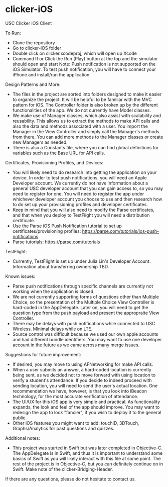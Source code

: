 # clicker-iOS
USC Clicker iOS Client

To Run:
- Clone the repository
- Go to clicker-iOS folder
- Double click on clicker.xcodeproj, which will open up Xcode
- Command R or Click the Run (Play) button at the top and the simulator should open and start
	Note: Push notification is not supported on the iOS Simulator. To test push notification, you will have to connect your iPhone and install/run the application.

Design Patterns and More:
- The files in the project are sorted into folders designed to make it easier to organize the project. It will be helpful to be familiar with the MVC pattern for iOS. The Controller folder is also broken up by the different functionalities of the app. We do not currently have Model classes.
- We make use of Manager classes, which also assist with scalability and reusability. This allows us to extract the methods to make API calls and also the data and methods associated with a user. You import the Manager in the View Controller and simply call the Manager's methods from there. You can add more methods to the Manager classes or create new Managers as needed.
- There is also a Constants file, where you can find global definitions for variables such as the Base URL for API calls.

Certificates, Provisioning Profiles, and Devices:
- You will likely need to do research into getting the application on your device. In order to test push notifications, you will need an Apple Developer account. We currently do not have information about a general USC developer account that you can gain access to, so you may need to register for one. You will need to register the app under whichever developer account you choose to use and then research how to do set up your provisioning profiles and developer certificates.
- Keep in mind that you will also need to modify the Parse certificates, and that when you deploy to TestFlight you will need a distribution certificate.
- Use the Parse iOS Push Notification tutorial to set up certificates/provisioning profiles:  https://parse.com/tutorials/ios-push-notifications
- Parse tutorials: https://parse.com/tutorials

TestFlight:
- Currently, TestFlight is set up under Julia Lin's Developer Account. Information about transferring ownership TBD.

Known issues:
- Parse push notifications through specific channels are currently not working when the application is closed.
- We are not currently supporting forms of questions other than Multiple Choice, so the presentation of the Multiple Choice View Controller is hard-coded in the AppDelegate. Later on, you will need to get the question type from the push payload and present the appropraite View Controller.
- There may be delays with push notifications while connected to USC Wireless. Minimal delays while on LTE.
- Source control was difficult because we used our own apple accounts and had different bundle identifiers. You may want to use one developer account in the future as we came across many merge issues.

Suggestions for future improvement:
- If desired, you may move to using AFNetworking for make API calls.
- When a user submits an answer, a hard-coded location is currently being sent, as we decided not to move forward with using location to verify a student's attendance. If you decide to indeed proceed with sending location, you will need to send the user's actual location. One recommendation we have, however, is that you look into iBeacon technology, for the most accurate verification of attendance.
- The UI/UX for this iOS app is very simple and practical. As functionality expands, the look and feel of the app should improve. You may want to redesign the app to look "fancier", if you wish to deploy it to the general public.
- Other iOS features you might want to add: touchID, 3DTouch, Graphs/Analytics for past questions and quizzes.

Additional notes:
- This project was started in Swift but was later completed in Objective-C. The AppDelegate is in Swift, and thus it is important to understand some basics of Swift as you will likely interact with this file at some point. The rest of the project is in Objective-C, but you can definitely continue on in Swift. Make note of the clicker-Bridging-Header.

If there are any questions, please do not hesitate to contact us.



